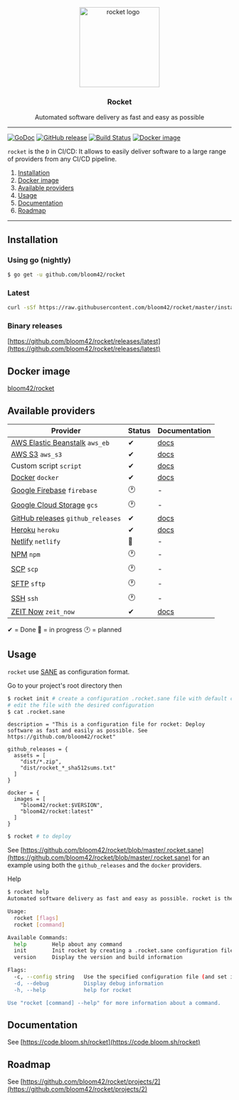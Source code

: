 <p align="center">
  <img alt="rocket logo" src="https://bloom.sh/imgs/logos/rocket.png" height="180" />
  <h3 align="center">Rocket</h3>
  <p align="center">Automated software delivery as fast and easy as possible</p>
</p>

--------

[![GoDoc](https://godoc.org/github.com/bloom42/rocket?status.svg)](https://godoc.org/github.com/bloom42/rocket)
[![GitHub release](https://img.shields.io/github/release/bloom42/rocket.svg)](https://github.com/bloom42/rocket/releases/latest)
[![Build Status](https://travis-ci.org/bloom42/rocket.svg?branch=master)](https://travis-ci.org/bloom42/rocket)
[![Docker image](https://img.shields.io/badge/docker-bloom42/rocket-blue.svg)](https://hub.docker.com/r/bloom42/rocket)

`rocket` is the `D` in CI/CD: It allows to easily deliver software to a large range of providers from any CI/CD pipeline.

1. [Installation](#installation)
2. [Docker image](#docker-image)
3. [Available providers](#available-providers)
4. [Usage](#usage)
5. [Documentation](#documentation)
6. [Roadmap](#roadmap)

-------------------


## Installation

### Using go (nightly)
```bash
$ go get -u github.com/bloom42/rocket
```

### Latest
```bash
curl -sSf https://raw.githubusercontent.com/bloom42/rocket/master/install.sh | sh
```

### Binary releases
[https://github.com/bloom42/rocket/releases/latest](https://github.com/bloom42/rocket/releases/latest)



## Docker image

[bloom42/rocket](https://hub.docker.com/r/bloom42/rocket)




## Available providers

| Provider              | Status | Documentation |
| --------------------- | -------| ------------- |
| [AWS Elastic Beanstalk](https://aws.amazon.com/elasticbeanstalk/) `aws_eb` | ✔ | [docs](https://code.bloom.sh/rocket/aws_eb) |
| [AWS S3](https://aws.amazon.com/s3) `aws_s3` | ✔ | [docs](https://code.bloom.sh/rocket/aws_s3) |
| Custom script `script` | ✔ | [docs](https://code.bloom.sh/rocket/custom_script) |
| [Docker](https://www.docker.com) `docker` | ✔ | [docs](https://code.bloom.sh/rocket/docker) |
| [Google Firebase](https://firebase.google.com) `firebase` | 🕐 | - |
| [Google Cloud Storage](https://cloud.google.com/storage) `gcs` | 🕐 | - |
| [GitHub releases](https://help.github.com/categories/releases) `github_releases` | ✔ | [docs](https://code.bloom.sh/rocket/github_releases) |
| [Heroku](https://www.heroku.com) `heroku` | ✔ | [docs](https://code.bloom.sh/rocket/heroku) |
| [Netlify](https://www.netlify.com) `netlify` | 🚧 | - |
| [NPM](https://www.npmjs.com) `npm` | 🕐 | - |
| [SCP](https://en.wikipedia.org/wiki/Secure_copy) `scp` | 🕐 | - |
| [SFTP](https://en.wikipedia.org/wiki/SSH_File_Transfer_Protocol) `sftp` | 🕐 | - |
| [SSH](https://en.wikipedia.org/wiki/Secure_Shell) `ssh` | 🕐 | - |
| [ZEIT Now](https://zeit.co/now) `zeit_now` | ✔ | [docs](https://code.bloom.sh/rocket/zeit_now) |

✔ = Done 🚧 = in progress 🕐 = planned




## Usage

`rocket` use [SANE](https://code.bloom.sh/sane) as configuration format.

Go to your project's root directory then
```bash
$ rocket init # create a configuration .rocket.sane file with default configuration
# edit the file with the desired configuration
$ cat .rocket.sane
```
```sane
description = "This is a configuration file for rocket: Deploy software as fast and easily as possible. See https://github.com/bloom42/rocket"

github_releases = {
  assets = [
    "dist/*.zip",
    "dist/rocket_*_sha512sums.txt"
  ]
}

docker = {
  images = [
    "bloom42/rocket:$VERSION",
    "bloom42/rocket:latest"
  ]
}
```
```bash
$ rocket # to deploy
```

See [https://github.com/bloom42/rocket/blob/master/.rocket.sane](https://github.com/bloom42/rocket/blob/master/.rocket.sane) for an example using both the `github_releases` and the `docker` providers.



Help
```bash
$ rocket help
Automated software delivery as fast and easy as possible. rocket is the D in CI/CD. See https://github.com/bloom42/rocket

Usage:
  rocket [flags]
  rocket [command]

Available Commands:
  help        Help about any command
  init        Init rocket by creating a .rocket.sane configuration file
  version     Display the version and build information

Flags:
  -c, --config string   Use the specified configuration file (and set it's directory as the working directory
  -d, --debug           Display debug information
  -h, --help            help for rocket

Use "rocket [command] --help" for more information about a command.
```




## Documentation

See [https://code.bloom.sh/rocket](https://code.bloom.sh/rocket)





## Roadmap

See [https://github.com/bloom42/rocket/projects/2](https://github.com/bloom42/rocket/projects/2)
